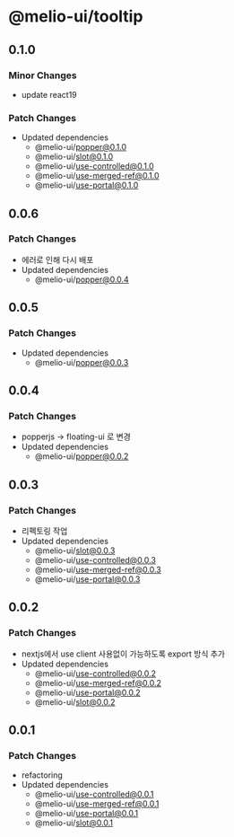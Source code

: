 # @melio-ui/tooltip

## 0.1.0

### Minor Changes

- update react19

### Patch Changes

- Updated dependencies
  - @melio-ui/popper@0.1.0
  - @melio-ui/slot@0.1.0
  - @melio-ui/use-controlled@0.1.0
  - @melio-ui/use-merged-ref@0.1.0
  - @melio-ui/use-portal@0.1.0

## 0.0.6

### Patch Changes

- 에러로 인해 다시 배포
- Updated dependencies
  - @melio-ui/popper@0.0.4

## 0.0.5

### Patch Changes

- Updated dependencies
  - @melio-ui/popper@0.0.3

## 0.0.4

### Patch Changes

- popperjs -> floating-ui 로 변경
- Updated dependencies
  - @melio-ui/popper@0.0.2

## 0.0.3

### Patch Changes

- 리펙토링 작업
- Updated dependencies
  - @melio-ui/slot@0.0.3
  - @melio-ui/use-controlled@0.0.3
  - @melio-ui/use-merged-ref@0.0.3
  - @melio-ui/use-portal@0.0.3

## 0.0.2

### Patch Changes

- nextjs에서 use client 사용없이 가능하도록 export 방식 추가
- Updated dependencies
  - @melio-ui/use-controlled@0.0.2
  - @melio-ui/use-merged-ref@0.0.2
  - @melio-ui/use-portal@0.0.2
  - @melio-ui/slot@0.0.2

## 0.0.1

### Patch Changes

- refactoring
- Updated dependencies
  - @melio-ui/use-controlled@0.0.1
  - @melio-ui/use-merged-ref@0.0.1
  - @melio-ui/use-portal@0.0.1
  - @melio-ui/slot@0.0.1

